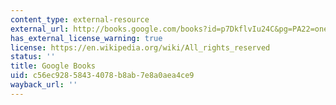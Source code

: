 ```yaml
---
content_type: external-resource
external_url: http://books.google.com/books?id=p7DkflvIu24C&pg=PA22=onepage
has_external_license_warning: true
license: https://en.wikipedia.org/wiki/All_rights_reserved
status: ''
title: Google Books
uid: c56ec928-5843-4078-b8ab-7e8a0aea4ce9
wayback_url: ''
---
```

